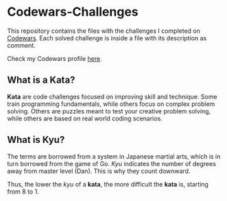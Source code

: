 # Codewars-Challenges
 
This repository contains the files with the challenges I completed on [Codewars](https://www.codewars.com/).
Each solved challenge is inside a file with its description as comment.

Check my Codewars profile [here](https://www.codewars.com/users/AdrianoFelix019).

## What is a Kata?
**Kata** are code challenges focused on improving skill and technique. Some train programming fundamentals, while others focus on complex problem solving. Others are puzzles meant to test your creative problem solving, while others are based on real world coding scenarios.

## What is Kyu?
The terms are borrowed from a system in Japanese martial arts, which is in turn borrowed from the game of Go. *Kyu* indicates the number of degrees away from master level (Dan). This is why they count downward.

Thus, the lower the *kyu* of a **kata**, the more difficult the **kata** is, starting from 8 to 1.

